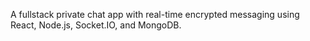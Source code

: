 A fullstack private chat app with real-time encrypted messaging using React, Node.js, Socket.IO, and MongoDB.
